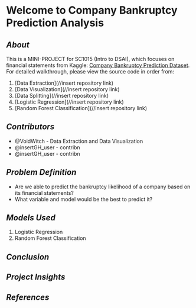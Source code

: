# Welcome to Company Bankruptcy Prediction Analysis
## _About_
This is a MINI-PROJECT for SC1015 (Intro to DSAI), which focuses on financial statements from Kaggle: [Company Bankruptcy Prediction Dataset](https://www.kaggle.com/datasets/fedesoriano/company-bankruptcy-prediction). For detailed walkthrough, please view the source code in order from:

1. [Data Extraction](//insert repository link)
2. [Data Visualization](//insert repository link)
3. [Data Splitting](//insert repository link)
4. [Logistic Regression](//insert repository link)
5. [Random Forest Classification](//insert repository link)

## _Contributors_
- @VoidWitch - Data Extraction and Data Visualization
- @insertGH_user - contribn
- @insertGH_user - contribn

## _Problem Definition_
- Are we able to predict the bankruptcy likelihood of a company based on its financial statements?
- What variable and model would be the best to predict it?

## _Models Used_
1. Logistic Regression
2. Random Forest Classification
 
## _Conclusion_

## _Project Insights_

## _References_


